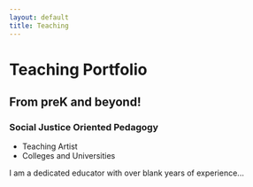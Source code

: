 ```yaml
---
layout: default
title: Teaching
---
```


# Teaching Portfolio
## From preK and beyond!
### Social Justice Oriented Pedagogy

- Teaching Artist
- Colleges and Universities

I am a dedicated educator with over blank years of experience...
